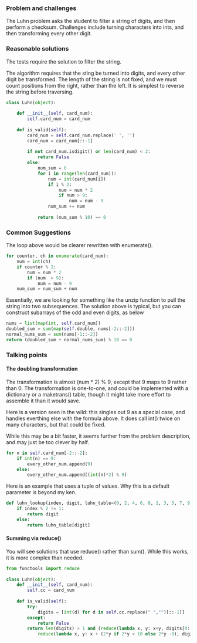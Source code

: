 ### Problem and challenges
	
The Luhn problem asks the student to filter a string 
of digits, and then perform a checksum. 
Challenges include turning characters into ints, 
and then transforming every other digit.
	
### Reasonable solutions
	
The tests require the solution to filter the string.
	
The algorithm requires that the sting be turned into
digits, and every other digit be transformed. 
The length of the string is not fixed, and we must 
count positions from the right, rather than the left.
It is simplest to reverse the string before traversing.
	
```python
class Luhn(object):
  
    def __init__(self, card_num):
        self.card_num = card_num
	
    def is_valid(self):
        card_num = self.card_num.replace(' ', '')
        card_num = card_num[::-1]
	
        if not card_num.isdigit() or len(card_num) < 2:
            return False
        else:
            num_sum = 0
            for i in range(len(card_num)):
                num = int(card_num[i])
                if i % 2:
                    num = num * 2
                    if num > 9:
                        num = num - 9
                num_sum += num
	
            return (num_sum % 10) == 0
```
	
### Common Suggestions
	
The loop above would be clearer rewritten with enumerate().
	
	
```python
for counter, ch in enumerate(card_num):
    num = int(ch)
    if counter % 2:
        num = num * 2
        if (num  > 9):
            num = num - 9
    num_sum = num_sum + num
```
	
Essentially, we are looking for something like the unzip function to pull the string into two subsequences. 
The solution above is typical, but you can construct
subarrays of the odd and even digits, as below
	
```python
nums = list(map(int, self.card_num))
doubled_sum = sum(map(self.double, nums[-2::-2]))
normal_nums_sum = sum(nums[-1::-2])
return (doubled_sum + normal_nums_sum) % 10 == 0
```
	
### Talking points
	
#### The doubling transformation
	
The transformation is almost (num  * 2) % 9, except that
9 maps to 9 rather than 0. The transformation is
one-to-one, and could be implemented with a dictionary or a maketrans() table,
though it might take more effort to assemble it than it would save.
	
Here is a version seen in the wild: this singles out 9 as a special case, and handles everthing else with the formula above. It does call int() twice on many characters, but that could be fixed. 
	
While this may be a bit faster, it seems further from the problem description, and may just be too clever by half.
	
```python
for n in self.card_num[-2::-2]:
    if int(n) == 9:
        every_other_num.append(9)
    else:
        every_other_num.append((int(n)*2) % 9)
```

Here is an example that uses a tuple of values.  Why this is a default parameter is beyond my ken.  

```python
def luhn_lookup(index, digit, luhn_table=(0, 2, 4, 6, 8, 1, 3, 5, 7, 9)):
    if index % 2 != 1:
        return digit
    else:
        return luhn_table[digit]
```
	
#### Summing via reduce()
	
You will see solutions that use reduce() rather than sum(). While this works, it is more complex than needed. 
	
```python
from functools import reduce
	
class Luhn(object):
    def __init__(self, card_num):
        self.cc = card_num
	
    def is_valid(self):
        try:
            digits = [int(d) for d in self.cc.replace(" ","")[::-1]]
        except:
            return False
        return len(digits) > 1 and (reduce(lambda x, y: x+y, digits[0::2], 0) + \
            reduce(lambda x, y: x + (2*y if 2*y < 10 else 2*y -9), digits[1::2], 0)) % 10 == 0
```
